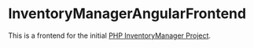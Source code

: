 # InventoryManagerAngularFrontend

This is a frontend for the initial [PHP InventoryManager Project](https://github.com/florianprechtl/InventoryManager).
